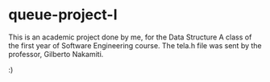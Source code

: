 # queue-project-I

This is an academic project done by me, for the Data Structure A class of the first year of Software Engineering course.
The tela.h file was sent by the professor, Gilberto Nakamiti.

:)
